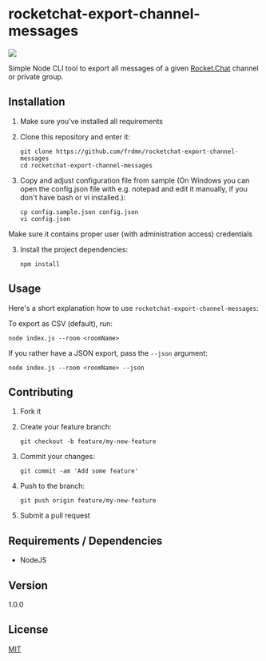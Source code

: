 # rocketchat-export-channel-messages

![](https://up.frd.mn/WTPKyFpRUM.png)

Simple Node CLI tool to export all messages of a given [Rocket.Chat](https://rocket.chat/) channel or private group.

## Installation

1. Make sure you've installed all requirements
2. Clone this repository and enter it:

    ```shell
    git clone https://github.com/frdmn/rocketchat-export-channel-messages
    cd rocketchat-export-channel-messages
    ```

3. Copy and adjust configuration file from sample (On Windows you can open the config.json file with e.g. notepad and edit it manually, if you don't have bash or vi installed.):

    ```shell
    cp config.sample.json config.json
    vi config.json
    ```

Make sure it contains proper user (with administration access) credentials

3. Install the project dependencies:

    ```shell
    npm install
    ```

## Usage

Here's a short explanation how to use `rocketchat-export-channel-messages`:

To export as CSV (default), run:

```shell
node index.js --room <roomName>
```

If you rather have a JSON export, pass the `--json` argument:

```shell
node index.js --room <roomName> --json
```

## Contributing

1. Fork it
2. Create your feature branch:

    ```shell
    git checkout -b feature/my-new-feature
    ```

3. Commit your changes:

    ```shell
    git commit -am 'Add some feature'
    ```

4. Push to the branch:

    ```shell
    git push origin feature/my-new-feature
    ```

5. Submit a pull request

## Requirements / Dependencies

* NodeJS

## Version

1.0.0

## License

[MIT](LICENSE)
